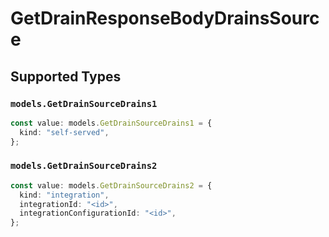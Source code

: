 # GetDrainResponseBodyDrainsSource


## Supported Types

### `models.GetDrainSourceDrains1`

```typescript
const value: models.GetDrainSourceDrains1 = {
  kind: "self-served",
};
```

### `models.GetDrainSourceDrains2`

```typescript
const value: models.GetDrainSourceDrains2 = {
  kind: "integration",
  integrationId: "<id>",
  integrationConfigurationId: "<id>",
};
```

